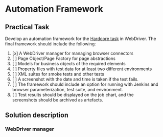 # Automation Framework

## Practical Task
Develop an automation framework for the [Hardcore task](selenium-task-4) in WebDriver.
The final framework should include the following:

1. [x] A WebDriver manager for managing browser connectors
2. [ ] Page Object/Page Factory for page abstractions
3. [ ] Models for business objects of the required elements
4. [ ] Property files with test data for at least two different environments
5. [ ] XML suites for smoke tests and other tests
6. [ ] A screenshot with the date and time is taken if the test fails.
7. [ ] The framework should include an option for running with Jenkins and browser parameterization, test suite, and environment.
8. [ ] Test results should be displayed on the job chart, and the screenshots should be archived as artefacts.

## Solution description

### WebDriver manager

